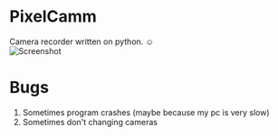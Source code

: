 # PixelCamm
Camera recorder written on python. ☺<br />
![Screenshot](https://user-images.githubusercontent.com/68371847/107142415-5bedfe00-6961-11eb-98e6-96653371db90.png)
# Bugs
1) Sometimes program crashes (maybe because my pc is very slow)<br />
2) Sometimes don't changing cameras
